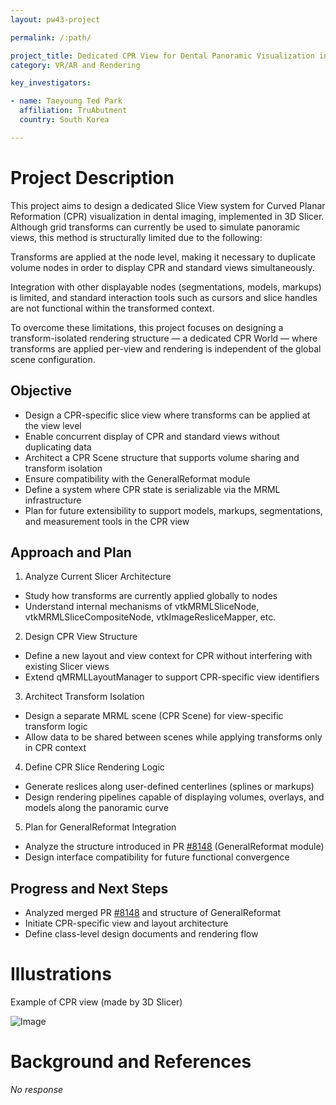 ```yaml
---
layout: pw43-project

permalink: /:path/

project_title: Dedicated CPR View for Dental Panoramic Visualization in 3D Slicer
category: VR/AR and Rendering

key_investigators:

- name: Taeyoung Ted Park
  affiliation: TruAbutment
  country: South Korea

---
```


# Project Description

<!-- Add a short paragraph describing the project. -->


This project aims to design a dedicated Slice View system for Curved Planar Reformation (CPR) visualization in dental imaging, implemented in 3D Slicer.
Although grid transforms can currently be used to simulate panoramic views, this method is structurally limited due to the following:

Transforms are applied at the node level, making it necessary to duplicate volume nodes in order to display CPR and standard views simultaneously.

Integration with other displayable nodes (segmentations, models, markups) is limited, and standard interaction tools such as cursors and slice handles are not functional within the transformed context.

To overcome these limitations, this project focuses on designing a transform-isolated rendering structure — a dedicated CPR World — where transforms are applied per-view and rendering is independent of the global scene configuration.



## Objective

<!-- Describe here WHAT you would like to achieve (what you will have as end result). -->


- Design a CPR-specific slice view where transforms can be applied at the view level
- Enable concurrent display of CPR and standard views without duplicating data
- Architect a CPR Scene structure that supports volume sharing and transform isolation
- Ensure compatibility with the GeneralReformat module
- Define a system where CPR state is serializable via the MRML infrastructure
- Plan for future extensibility to support models, markups, segmentations, and measurement tools in the CPR view



## Approach and Plan

<!-- Describe here HOW you would like to achieve the objectives stated above. -->


1. Analyze Current Slicer Architecture
- Study how transforms are currently applied globally to nodes
- Understand internal mechanisms of vtkMRMLSliceNode, vtkMRMLSliceCompositeNode, vtkImageResliceMapper, etc.

2. Design CPR View Structure
- Define a new layout and view context for CPR without interfering with existing Slicer views
- Extend qMRMLLayoutManager to support CPR-specific view identifiers

3. Architect Transform Isolation
- Design a separate MRML scene (CPR Scene) for view-specific transform logic
- Allow data to be shared between scenes while applying transforms only in CPR context

4. Define CPR Slice Rendering Logic
- Generate reslices along user-defined centerlines (splines or markups)
- Design rendering pipelines capable of displaying volumes, overlays, and models along the panoramic curve

5. Plan for GeneralReformat Integration
- Analyze the structure introduced in PR [#8148](https://github.com/Slicer/Slicer/pull/8148) (GeneralReformat module)
- Design interface compatibility for future functional convergence



## Progress and Next Steps

<!-- Update this section as you make progress, describing of what you have ACTUALLY DONE.
     If there are specific steps that you could not complete then you can describe them here, too. -->

- Analyzed merged PR [#8148](https://github.com/Slicer/Slicer/pull/8148) and structure of GeneralReformat
- Initiate CPR-specific view and layout architecture
- Define class-level design documents and rendering flow



# Illustrations

<!-- Add pictures and links to videos that demonstrate what has been accomplished. -->


Example of CPR view (made by 3D Slicer)

![Image](https://github.com/user-attachments/assets/063bd8ef-e9ce-493b-a963-55e178aa429b)



# Background and References

<!-- If you developed any software, include link to the source code repository.
     If possible, also add links to sample data, and to any relevant publications. -->


_No response_

